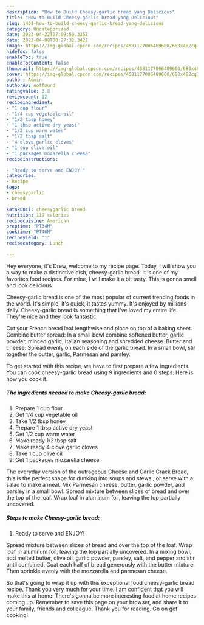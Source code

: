 ```yaml
---
description: "How to Build Cheesy-garlic bread yang Delicious"
title: "How to Build Cheesy-garlic bread yang Delicious"
slug: 1401-how-to-build-cheesy-garlic-bread-yang-delicious
category: Uncategorized
date: 2023-04-22T07:09:50.335Z
date: 2023-04-08T00:27:32.342Z
image: https://img-global.cpcdn.com/recipes/4581177006489600/680x482cq70/cheesy-garlic-bread-recipe-main-photo.jpg
hideToc: false
enableToc: true
enableTocContent: false
thumbnail: https://img-global.cpcdn.com/recipes/4581177006489600/680x482cq70/cheesy-garlic-bread-recipe-main-photo.jpg
cover: https://img-global.cpcdn.com/recipes/4581177006489600/680x482cq70/cheesy-garlic-bread-recipe-main-photo.jpg
author: Admin
authorAv: notfound
ratingvalue: 3.8
reviewcount: 12
recipeingredient:
- "1 cup flour"
- "1/4 cup vegetable oil"
- "1/2 tbsp honey"
- "1 tbsp active dry yeast"
- "1/2 cup warm water"
- "1/2 tbsp salt"
- "4 clove garlic cloves"
- "1 cup olive oil"
- "1 packages mozarella cheese"
recipeinstructions:

- "Ready to serve and ENJOY!"
categories:
- Recipe
tags:
- cheesygarlic
- bread

katakunci: cheesygarlic bread 
nutrition: 119 calories
recipecuisine: American
preptime: "PT34M"
cooktime: "PT46M"
recipeyield: "1"
recipecategory: Lunch

---
```



Hey everyone, it's Drew, welcome to my recipe page. Today, I will show you a way to make a distinctive dish, cheesy-garlic bread. It is one of my favorites food recipes. For mine, I will make it a bit tasty. This is gonna smell and look delicious.

Cheesy-garlic bread is one of the most popular of current trending foods in the world. It's simple, it's quick, it tastes yummy. It's enjoyed by millions daily. Cheesy-garlic bread is something that I've loved my entire life. They're nice and they look fantastic.

Cut your French bread loaf lengthwise and place on top of a baking sheet. Combine butter spread: In a small bowl combine softened butter, garlic powder, minced garlic, Italian seasoning and shredded cheese. Butter and cheese: Spread evenly on each side of the garlic bread. In a small bowl, stir together the butter, garlic, Parmesan and parsley.


To get started with this recipe, we have to first prepare a few ingredients. You can cook cheesy-garlic bread using 9 ingredients and 0 steps. Here is how you cook it.

<!--inarticleads1-->

##### The ingredients needed to make Cheesy-garlic bread:

1. Prepare 1 cup flour
1. Get 1/4 cup vegetable oil
1. Take 1/2 tbsp honey
1. Prepare 1 tbsp active dry yeast
1. Get 1/2 cup warm water
1. Make ready 1/2 tbsp salt
1. Make ready 4 clove garlic cloves
1. Take 1 cup olive oil
1. Get 1 packages mozarella cheese


The everyday version of the outrageous Cheese and Garlic Crack Bread, this is the perfect shape for dunking into soups and stews , or serve with a salad to make a meal. Mix Parmesan cheese, butter, garlic powder, and parsley in a small bowl. Spread mixture between slices of bread and over the top of the loaf. Wrap loaf in aluminum foil, leaving the top partially uncovered. 

<!--inarticleads2-->

##### Steps to make Cheesy-garlic bread:


1. Ready to serve and ENJOY!

Spread mixture between slices of bread and over the top of the loaf. Wrap loaf in aluminum foil, leaving the top partially uncovered. In a mixing bowl, add melted butter, olive oil, garlic powder, parsley, salt, and pepper and stir until combined. Coat each half of bread generously with the butter mixture. Then sprinkle evenly with the mozzarella and parmesan cheese. 

So that's going to wrap it up with this exceptional food cheesy-garlic bread recipe. Thank you very much for your time. I am confident that you will make this at home. There's gonna be more interesting food at home recipes coming up. Remember to save this page on your browser, and share it to your family, friends and colleague. Thank you for reading. Go on get cooking!
